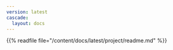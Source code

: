 ```yaml
---
version: latest
cascade:
  layout: docs
---
```


{{%  readfile file="/content/docs/latest/project/readme.md" %}}
